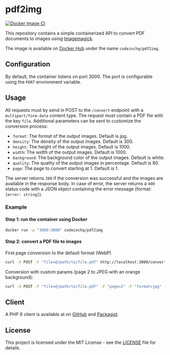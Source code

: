 # pdf2img

[![Docker Image CI](https://github.com/codeinchq/pdf2img/actions/workflows/docker-image.yml/badge.svg)](https://github.com/codeinchq/pdf2img/actions/workflows/docker-image.yml)

This repository contains a simple containerized API to convert PDF documents to images
using [Imagemagick](https://imagemagick.org/).

The image is available on [Docker Hub](https://hub.docker.com/r/codeinchq/pdf2img) under the name `codeinchq/pdf2img`.

## Configuration

By default, the container listens on port 3000. The port is configurable using the `PORT` environment variable.

## Usage

All requests must by send in POST to the `/convert` endpoint with a `multipart/form-data` content type. The request must contain a PDF file with the key `file`. Additional parameters can be sent to customize the conversion process:
* `format`: The format of the output images. Default is jpg.
* `density`: The density of the output images. Default is 300.
* `height`: The height of the output images. Default is 1000.
* `width`: The width of the output images. Default is 1000.
* `background`: The background color of the output images. Default is white.
* `quality`: The quality of the output images in percentage. Default is 80.
* `page`: The page to convert starting at 1. Default is 1.

The server returns `200` if the conversion was successful and the images are available in the response body. In case of error, the server returns a `400` status code with a JSON object containing the error message (format: `{error: string}`).

### Example

#### Step 1: run the container using Docker
```bash
docker run -p "3000:3000" codeinchq/pdf2img 
```

#### Step 2: convert a PDF file to images
First page conversion to the default format (WebP)
```bash
curl -X POST -F "file=@/path/to/file.pdf" http://localhost:3000/convert -o example.webp
```
Conversion with custom params (page 2 to JPEG with an orange background):
```bash
curl -X POST -F "file=@/path/to/file.pdf" -F "page=2" -F "format=jpg" -F "background=#F60" http://localhost:3000/convert -o example.jpg
```

## Client

A PHP 8 client is available at on [GitHub](https://github.com/codeinchq/pdf2img-php-client) and [Packagist](https://packagist.org/packages/codeinc/pdf2img-client).


## License

This project is licensed under the MIT License - see the [LICENSE](https://github.com/codeinchq/pdf2img?tab=MIT-1-ov-file) file for details.

